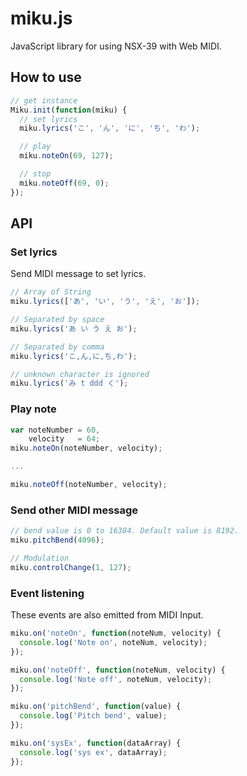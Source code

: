 miku.js
=======

JavaScript library for using NSX-39 with Web MIDI.

## How to use

```JavaScript
// get instance
Miku.init(function(miku) {
  // set lyrics
  miku.lyrics('こ', 'ん', 'に', 'ち', 'わ');

  // play
  miku.noteOn(69, 127);

  // stop
  miku.noteOff(69, 0);
});
```

## API

### Set lyrics

Send MIDI message to set lyrics.

```JavaScript
// Array of String
miku.lyrics(['あ', 'い', 'う', 'え', 'お']);

// Separated by space
miku.lyrics('あ い う え お');

// Separated by comma
miku.lyrics('こ,ん,に,ち,わ');

// unknown character is ignored
miku.lyrics('み t ddd く');
```

### Play note

```JavaScript
var noteNumber = 60,
    velocity   = 64;
miku.noteOn(noteNumber, velocity);

...

miku.noteOff(noteNumber, velocity);
```

### Send other MIDI message

```JavaScript
// bend value is 0 to 16384. Default value is 8192.
miku.pitchBend(4096);

// Modulation
miku.controlChange(1, 127);
```

### Event listening

These events are also emitted from MIDI Input.

```JavaScript
miku.on('noteOn', function(noteNum, velocity) {
  console.log('Note on', noteNum, velocity);
});

miku.on('noteOff', function(noteNum, velocity) {
  console.log('Note off', noteNum, velocity);
});

miku.on('pitchBend', function(value) {
  console.log('Pitch bend', value);
});

miku.on('sysEx', function(dataArray) {
  console.log('sys ex', dataArray);
});
```
